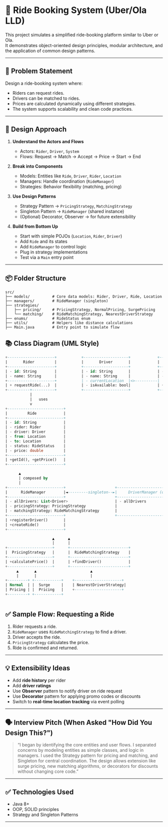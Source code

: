 # 🚖 Ride Booking System (Uber/Ola LLD)

This project simulates a simplified ride-booking platform similar to Uber or Ola.  
It demonstrates object-oriented design principles, modular architecture, and the application of common design patterns.

---

## 📌 Problem Statement

Design a ride-booking system where:
- Riders can request rides.
- Drivers can be matched to rides.
- Prices are calculated dynamically using different strategies.
- The system supports scalability and clean code practices.

---

## 🧠 Design Approach

1. **Understand the Actors and Flows**
    - Actors: `Rider`, `Driver`, `System`
    - Flows: Request → Match → Accept → Price → Start → End

2. **Break into Components**
    - Models: Entities like `Ride`, `Driver`, `Rider`, `Location`
    - Managers: Handle coordination (`RideManager`)
    - Strategies: Behavior flexibility (matching, pricing)

3. **Use Design Patterns**
    - Strategy Pattern → `PricingStrategy`, `MatchingStrategy`
    - Singleton Pattern → `RideManager` (shared instance)
    - (Optional) Decorator, Observer → for future extensibility

4. **Build from Bottom Up**
    - Start with simple POJOs (`Location`, `Rider`, `Driver`)
    - Add `Ride` and its states
    - Add `RideManager` to control logic
    - Plug in strategy implementations
    - Test via a `Main` entry point

---

## 📦 Folder Structure

```plaintext
src/
├── models/          # Core data models: Rider, Driver, Ride, Location
├── managers/        # RideManager (singleton)
├── strategies/
│   ├── pricing/     # PricingStrategy, NormalPricing, SurgePricing
│   └── matching/    # RideMatchingStrategy, NearestDriverStrategy
├── enums/           # RideStatus enum
├── utils/           # Helpers like distance calculations
├── Main.java        # Entry point to simulate flow
```

## 📚 Class Diagram (UML Style)

```sql
+---------------------+           +--------------------+            +------------------+
|       Rider         |           |       Driver       |            |     Location     |
+---------------------+           +--------------------+            +------------------+
| - id: String        |           | - id: String       |            | - lat: double    |
| - name: String      |           | - name: String     |            | - lon: double    |
+---------------------+           | - currentLocation  |<>----------|                  |
| + requestRide(...)  |           | - isAvailable: bool|            | +distanceTo(...) |
+----------+----------+           +--------------------+            +------------------+
           |                                     
           |   uses
           v
+-------------------------+
|         Ride            |
+-------------------------+
| - id: String            |
| - rider: Rider          |
| - driver: Driver        |
| - from: Location        |
| - to: Location          |
| - status: RideStatus    |
| - price: double         |
+-------------------------+
| +getId(), +getPrice()   |
+-------------------------+

      ▲
      | composed by
      |
+-------------------------+                      +-----------------------------+
|      RideManager        |◄---------singleton--►|     DriverManager (opt)     |
+-------------------------+                      +-----------------------------+
| - allDrivers: List<Driver>                     | - allDrivers                |
| - pricingStrategy: PricingStrategy             |                             |
| - matchingStrategy: RideMatchingStrategy       |                             |
+-------------------------+                      +-----------------------------+
| +registerDriver()       |
| +createRide()           |
+-------------------------+

                     ▲      ▲
                     |      |
+--------------------+      +--------------------------+
|  PricingStrategy   |      |  RideMatchingStrategy    |
+--------------------+      +--------------------------+
| +calculatePrice()  |      | +findDriver()            |
+--------------------+      +--------------------------+
     ▲       ▲                        ▲
     |       |                        |
+---------+ +------------+    +---------------------+
| Normal  | |  Surge     |    | NearestDriverStrategy|
| Pricing | |  Pricing   |    +---------------------+
+---------+ +------------+



```

## ✅ Sample Flow: Requesting a Ride

1. Rider requests a ride.
2. `RideManager` uses `RideMatchingStrategy` to find a driver.
3. Driver accepts the ride.
4. `PricingStrategy` calculates the price.
5. Ride is confirmed and returned.

---

## 💡 Extensibility Ideas

- Add **ride history** per rider
- Add **driver ratings**
- Use **Observer** pattern to notify driver on ride request
- Use **Decorator** pattern for applying promo codes or discounts
- Switch to **real-time location tracking** via event polling

---

## 🗣️ Interview Pitch (When Asked "How Did You Design This?")

> “I began by identifying the core entities and user flows. I separated concerns by modeling entities as simple classes, and logic in managers. I used the Strategy pattern for pricing and matching, and Singleton for central coordination. The design allows extension like surge pricing, new matching algorithms, or decorators for discounts without changing core code.”

---

## ✅ Technologies Used

- Java 8+
- OOP, SOLID principles
- Strategy and Singleton Patterns

---